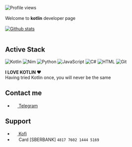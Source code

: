 ![Profile views](https://gpvc.arturio.dev/y9san9)<br><br>
Welcome to **kotlin** developer page <br><br>
[![Github stats](https://github-readme-stats.vercel.app/api?username=y9san9)](https://github.com/anuraghazra/github-readme-stats) <br><br>
## Active Stack
![Kotlin](https://img.shields.io/badge/-Kotlin-orange?logo=kotlin&logoColor=white&style=flat-square) 
![Nim](https://img.shields.io/badge/-Nim-%23e9c241?logo=nim&logoColor=white&style=flat-square)
![Python](https://img.shields.io/badge/-Python-%230075a8?logo=python&logoColor=white&style=flat-square) 
![JavaScript](https://img.shields.io/badge/-JavaScript-%23e9d54c?logo=javascript&logoColor=white&style=flat-square) 
![C#](https://img.shields.io/badge/-C%2B%2B%2FC%23%2FC-%230174b8?style=flat-square) 
![HTML](https://img.shields.io/badge/-android-green?logo=android&logoColor=white&style=flat-square) 
![Git](https://img.shields.io/badge/-Git-%23ea4f32?logo=git&logoColor=white&style=flat-square) <br><br>
**I LOVE KOTLIN ❤️** <br>
Having tried Kotlin once, you will never be the same
## Contact me
- <a href="https://t.me/y9san9"><img src="https://upload.wikimedia.org/wikipedia/commons/thumb/8/82/Telegram_logo.svg/768px-Telegram_logo.svg.png" width=16 height=16 /> Telegram</a>
## Support
- <a href="https://ko-fi.com/y9san9"><img src="https://uploads-ssl.webflow.com/5c14e387dab576fe667689cf/5ca5bf1dff3c03fbf7cc9b3c_Kofi_logo_RGB_rounded.png" width=16 height=16/> Kofi</a>
- <img src="https://lh3.googleusercontent.com/proxy/pGTG3mSMAZak5kdG7s20i7QkoLhWbFEj45MPLWnCizY4p0bRvf2WHVL-4nKTPYaG7nUzqk0p2-BaYF5PYrcNaEK0" width=16 height=16/> Card [SBERBANK] `4817 7602 1444 5169`
